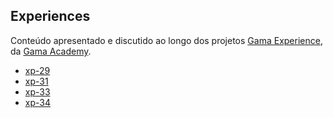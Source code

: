 ## Experiences

Conteúdo apresentado e discutido ao longo dos projetos [Gama Experience](https://gama.academy/experience/), da [Gama Academy](https://gama.academy/).

- [xp-29](./xp-29)
- [xp-31](./xp-31)
- [xp-33](./xp-33)
- [xp-34](./xp-34)